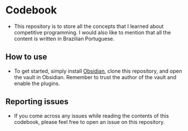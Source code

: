 # Codebook

- This repository is to store all the concepts that I learned about competitive programming. I would also like to mention that all the content is written in Brazilian Portuguese.

## How to use

- To get started, simply install [Obsidian](https://obsidian.md/), clone this repository, and open the vault in Obsidian. Remember to trust the author of the vault and enable the plugins.

## Reporting issues

- If you come across any issues while reading the contents of this codebook, please feel free to open an issue on this repository.